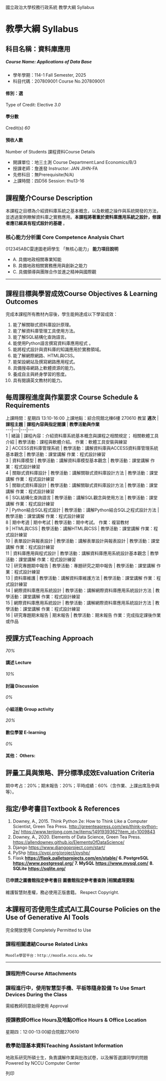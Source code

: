 國立政治大學校務行政系統 教學大綱 Syllabus
# 教學大綱 Syllabus
##  科目名稱：資料庫應用 
#####  Course Name: Applications of Data Base
  * 學年學期：114-1 Fall Semester, 2025 
  * 科目代碼：207809001 Course No.207809001


#### 修別：選
Type of Credit: Elective 
_3.0_
#### 學分數
Credit(s)
_60_
#### 預收人數
Number of Students
課程資料Course Details
  * 開課單位：地三土測 Course Department:Land Economics/B/3 
  * 授課老師：詹進發 Instructor: JAN JIHN-FA 
  * 先修科目：無Prerequisite(N/A)
  * 上課時間：四D56 Session: thu13-16


##  課程簡介Course Description
本課程之目標為介紹資料庫系統之基本概念，以及軟體之操作與系統開發的方法，並透過案例瞭解資料庫之實務應用。**本課程將著重於資料庫應用系統之設計，修課者應已經具有程式設計的基礎** 。
###  核心能力分析圖 Core Competence Analysis Chart
012345ABC雷達圖老師學生
「無核心能力」 
**能力項目說明**
  * A. 具備地政相關專業知能
  * B. 具備地政相關實務應用與創新之能力
  * C. 具備領導與團隊合作並進之精神與國際觀


* * *
##  課程目標與學習成效Course Objectives & Learning Outcomes 
完成本課程所有教材內容後，學生能夠達成以下學習成效：
  1. 能了解關聯式資料庫設計原理。
  2. 能了解資料庫管理工具使用方法。
  3. 能了解SQL結構化查詢語言。
  4. 能使用Python語言撰寫資料庫應用程式 。
  5. 能將程式設計與資料庫的知識應用於實務領域。
  6. 能了解網際網路、HTML與CSS。
  7. 能架設網站及撰寫網路應用程式。
  8. 具備搜尋網路上軟體資源的能力。
  9. 養成自主與終身學習的態度。
  10. 具有閱讀英文教材的能力。


##  每周課程進度與作業要求 Course Schedule & Requirements
上課時間：星期四 13:10-16:00
上課地點：綜合院館北棟6樓 270610 教室
**週次** |  **課程主題** |  **課程內容與指定閱讀** |  **教學活動與作業**  
---|---|---|---  
1 |  緒論 |  課程內容：介紹資料庫系統基本概念與課程之相關規定； 相關軟體工具介紹 |  教學活動：課程與軟體介紹。 作業：軟體工具安裝與練習  
2 |  ACCESS資料庫管理系統 |  教學活動：講解資料庫與ACCESS資料庫管理系統基本觀念 |  教學活動：課堂講解 作業：程式設計練習  
3 |  資料庫模型 |  教學活動：講解資料庫模型基本觀念 |  教學活動：課堂講解 作業：程式設計練習  
4 |  關聯式資料庫設計 |  教學活動：講解關聯式資料庫設計方法 |  教學活動：課堂講解 作業：程式設計練習  
5 |  關聯式資料庫設計 |  教學活動：講解關聯式資料庫設計方法 |  教學活動：課堂講解 作業：程式設計練習  
6 |  SQL結構化查詢語言 |  教學活動：講解SQL觀念與使用方法 |  教學活動：課堂講解 作業：程式設計練習  
7 |  Python結合SQL程式設計 |  教學活動：講解Python結合SQL之程式設計方法 |  教學活動：課堂講解 作業：程式設計練習  
8 |  期中考週 |  期中考試 |  教學活動：期中考試。 作業：複習教材  
9 |  HTML與CSS |  教學活動：講解HTML與CSS |  教學活動：課堂講解 作業：程式設計練習  
10 |  表單設計與報表設計 |  教學活動：講解表單設計與報表設計 |  教學活動：課堂講解 作業：程式設計練習  
11 |  資料庫應用與程式設計 |  教學活動：講解資料庫應用系統設計基本觀念 |  教學活動：課堂講解 作業：程式設計練習  
12 |  研究專題期中報告 |  教學活動：專題研究之期中報告 |  教學活動：課堂講解 作業：程式設計練習  
13 |  資料庫維護 |  教學活動：講解資料庫維護方法 |  教學活動：課堂講解 作業：程式設計練習  
14 |  網際資料庫應用系統設計 |  教學活動：講解網際資料庫應用系統設計方法 |  教學活動：課堂講解 作業：程式設計練習  
15 |  網際資料庫應用系統設計 |  教學活動：講解網際資料庫應用系統設計方法 |  教學活動：課堂講解 作業：程式設計練習  
16 |  研究專題期末報告 |  期末報告 |  教學活動：期末報告 作業：完成指定課後作業或作品  
##  授課方式Teaching Approach
_70%_
####  講述 Lecture
_10%_
####  討論 Discussion
_0%_
####  小組活動 Group activity
_20%_
####  數位學習 E-learning
_0%_
####  其他： Others:
##  評量工具與策略、評分標準成效Evaluation Criteria
期中考占：20%；期末報告：20%；平時成績：60%（含作業、上課出席及參與等）。
##  指定/參考書目Textbook & References
1. Downey, A., 2015. Think Python 2e: How to Think Like a Computer Scientist, Green Tea Press. http://greenteapress.com/wp/think-python-2e/
https://www.tenlong.com.tw/items/1491939362?item_id=1009843
2. Downey, A., 2020. Elements of Data Science, Green Tea Press.
https://allendowney.github.io/ElementsOfDataScience/
3. Django
https://www.djangoproject.com/start/
4. PyShp
https://pypi.org/project/pyshp/
5. Flask
**https://flask.palletsprojects.com/en/stable/**
**6. PostgreSQL**
**https://www.postgresql.org/**
**7. MySQL**
**https://www.mysql.com/**
**8. SQLite**
**https://sqlite.org/**
####  已申請之圖書館指定參考書目  圖書館指定參考書查詢 |相關處理要點
維護智慧財產權，務必使用正版書籍。 Respect Copyright.
##  本課程可否使用生成式AI工具Course Policies on the Use of Generative AI Tools
完全開放使用 Completely Permitted to Use
###  課程相關連結Course Related Links
```
Moodle學習平台：http://moodle.nccu.edu.tw
```

* * *
###  課程附件Course Attachments
###  課程進行中，使用智慧型手機、平板等隨身設備 To Use Smart Devices During the Class
需經教師同意始得使用  Approval
###  授課教師Office Hours及地點Office Hours & Office Location
星期四：12:00-13:00綜合院館270610
###  教學助理基本資料Teaching Assistant Information
地政系研究所碩士生，負責講解作業與批改試卷，以及解答選課同學的問題
Powered by NCCU Computer Center
  
列印
